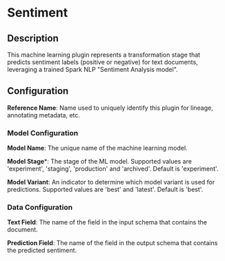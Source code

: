 
# Sentiment

## Description
This machine learning plugin represents a transformation stage that predicts sentiment labels (positive or negative) 
for text documents, leveraging a trained Spark NLP "Sentiment Analysis model".

## Configuration
**Reference Name**: Name used to uniquely identify this plugin for lineage, annotating metadata, etc.

### Model Configuration
**Model Name**: The unique name of the machine learning model.

**Model Stage***: The stage of the ML model. Supported values are 'experiment', 'staging', 'production'
and 'archived'. Default is 'experiment'.

**Model Variant**: An indicator to determine which model variant is used for predictions. Supported values 
are 'best' and 'latest'. Default is 'best'.

### Data Configuration
**Text Field**: The name of the field in the input schema that contains the document.

**Prediction Field**: The name of the field in the output schema that contains the predicted sentiment.
